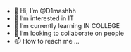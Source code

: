 - 👋 Hi, I’m @D1mashhh
- 👀 I’m interested in IT
- 🌱 I’m currently learning IN COLLEGE 
- 💞️ I’m looking to collaborate on people
- 📫 How to reach me ...

<!---
D1mashhh/D1mashhh is a ✨ special ✨ repository because its `README.md` (this file) appears on your GitHub profile.
You can click the Preview link to take a look at your changes.
--->
